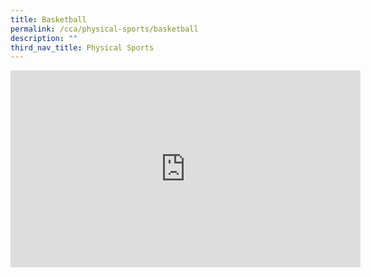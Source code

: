 ```yaml
---
title: Basketball
permalink: /cca/physical-sports/basketball
description: ""
third_nav_title: Physical Sports
---
```

<iframe width="560" height="315" src="https://www.youtube.com/embed/FM00UJAsV4I?start=1" title="YouTube video player" frameborder="0" allow="accelerometer; autoplay; clipboard-write; encrypted-media; gyroscope; picture-in-picture" allowfullscreen></iframe>
